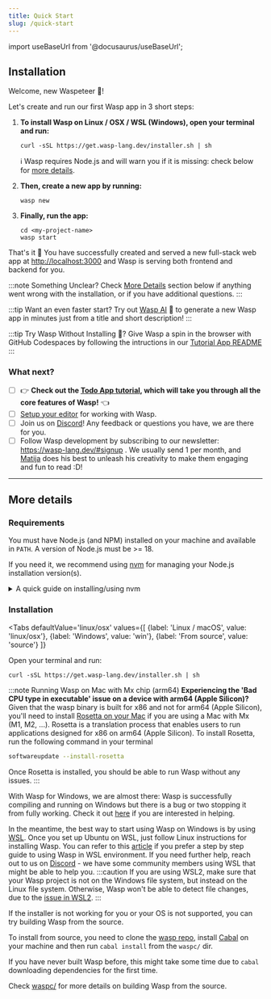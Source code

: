 ```yaml
---
title: Quick Start
slug: /quick-start
---
```


import useBaseUrl from '@docusaurus/useBaseUrl';

## Installation

Welcome, new Waspeteer 🐝!

Let's create and run our first Wasp app in 3 short steps:

1. **To install Wasp on Linux / OSX / WSL (Windows), open your terminal and run:**

   ```shell
   curl -sSL https://get.wasp-lang.dev/installer.sh | sh
   ```

   ℹ️ Wasp requires Node.js and will warn you if it is missing: check below for [more details](#requirements).

2. **Then, create a new app by running:**

   ```shell
   wasp new
   ```

3. **Finally, run the app:**

   ```shell
   cd <my-project-name>
   wasp start
   ```

That's it 🎉 You have successfully created and served a new full-stack web app at [http://localhost:3000](http://localhost:3000) and Wasp is serving both frontend and backend for you.

:::note Something Unclear?
  Check [More Details](#more-details) section below if anything went wrong with the installation, or if you have additional questions.
:::

:::tip Want an even faster start?
  Try out [Wasp AI](../wasp-ai/creating-new-app.md) 🤖 to generate a new Wasp app in minutes just from a title and short description!
:::

:::tip Try Wasp Without Installing 🤔?
  Give Wasp a spin in the browser with GitHub Codespaces by following the intructions in our [Tutorial App README](https://github.com/wasp-lang/wasp/tree/release/examples/tutorials/TodoApp)
:::


### What next?

 - [ ] 👉 **Check out the [Todo App tutorial](../tutorial/01-create.md), which will take you through all the core features of Wasp!** 👈
 - [ ] [Setup your editor](./editor-setup.md) for working with Wasp.
 - [ ] Join us on [Discord](https://discord.gg/rzdnErX)! Any feedback or questions you have, we are there for you.
 - [ ] Follow Wasp development by subscribing to our newsletter: https://wasp-lang.dev/#signup . We usually send 1 per month, and [Matija](https://github.com/matijaSos) does his best to unleash his creativity to make them engaging and fun to read :D!

------

## More details

### Requirements

You must have Node.js (and NPM) installed on your machine and available in `PATH`.
A version of Node.js must be >= 18.

If you need it, we recommend using [nvm](https://github.com/nvm-sh/nvm) for managing your Node.js installation version(s).

<details>
  <summary style={{cursor: 'pointer', 'textDecoration': 'underline'}}>
    A quick guide on installing/using nvm
  </summary>
  <div>

  Install nvm via your OS package manager (`apt`, `pacman`, `homebrew`, ...) or via the [nvm](https://github.com/nvm-sh/nvm#install--update-script) install script.

  Then, install a version of Node.js that you need:
  ```shell
  nvm install 20
  ```

  Finally, whenever you need to ensure a specific version of Node.js is used, run:
  ```shell
  nvm use 20
  ```
  to set the Node.js version for the current shell session.

  You can run
  ```shell
  node -v
  ```
  to check the version of Node.js currently being used in this shell session.

  Check NVM repo for more details: https://github.com/nvm-sh/nvm.

  </div>
</details>


### Installation

<Tabs
  defaultValue='linux/osx'
  values={[
    {label: 'Linux / macOS', value: 'linux/osx'},
    {label: 'Windows', value: 'win'},
    {label: 'From source', value: 'source'}
  ]}
>
  <TabItem value='linux/osx'>

Open your terminal and run:

```shell
curl -sSL https://get.wasp-lang.dev/installer.sh | sh
```

:::note Running Wasp on Mac with Mx chip (arm64)
**Experiencing the 'Bad CPU type in executable' issue on a device with arm64 (Apple Silicon)?**
Given that the wasp binary is built for x86 and not for arm64 (Apple Silicon), you'll need to install [Rosetta on your Mac](https://support.apple.com/en-us/HT211861) if you are using a Mac with Mx (M1, M2, ...). Rosetta is a translation process that enables users to run applications designed for x86 on arm64 (Apple Silicon). To install Rosetta, run the following command in your terminal
```bash
softwareupdate --install-rosetta
```
Once Rosetta is installed, you should be able to run Wasp without any issues.
:::

  </TabItem>

  <TabItem value='win'>

With Wasp for Windows, we are almost there: Wasp is successfully compiling and running on Windows but there is a bug or two stopping it from fully working. Check it out [here](https://github.com/wasp-lang/wasp/issues/48) if you are interested in helping.

In the meantime, the best way to start using Wasp on Windows is by using [WSL](https://learn.microsoft.com/en-us/windows/wsl/install). Once you set up Ubuntu on WSL, just follow Linux instructions for installing Wasp. You can refer to this [article](https://wasp-lang.dev/blog/2023/11/21/guide-windows-development-wasp-wsl) if you prefer a step by step guide to using Wasp in WSL environment. If you need further help, reach out to us on [Discord](https://discord.gg/rzdnErX) - we have some community members using WSL that might be able to help you.
:::caution
  If you are using WSL2, make sure that your Wasp project is not on the Windows file system, but instead on the Linux file system. Otherwise, Wasp won't be able to detect file changes, due to the [issue in WSL2](https://github.com/microsoft/WSL/issues/4739).
:::

  </TabItem>

  <TabItem value='source'>

If the installer is not working for you or your OS is not supported, you can try building Wasp from the source.

To install from source, you need to clone the [wasp repo](https://github.com/wasp-lang/wasp), install [Cabal](https://cabal.readthedocs.io/en/stable/getting-started.html) on your machine and then run `cabal install` from the `waspc/` dir.

If you have never built Wasp before, this might take some time due to `cabal` downloading dependencies for the first time.

Check [waspc/](https://github.com/wasp-lang/wasp/tree/main/waspc) for more details on building Wasp from the source.

  </TabItem>
</Tabs>
